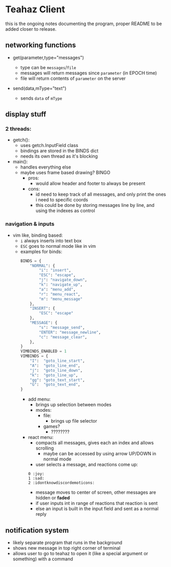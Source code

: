 # Teahaz Client
this is the ongoing notes documenting the program, proper README to be added closer to release.

## networking functions
- get(parameter,type="messages")
    * type can be `messages`/`file`
    * messages will return messages since `parameter` (in EPOCH time)
    * file will return contents of `parameter` on the server

- send(data,mType="text")
    * sends `data` of `mType`

## display stuff
### 2 threads:
- getch():
    * uses getch.InputField class
    * bindings are stored in the BINDS dict
    * needs its own thread as it's blocking
- main():
    * handles everything else
    * maybe uses frame based drawing? BINGO
        + pros:
            - would allow header and footer to always be present
        + cons:
            - id need to keep track of all messages, and only print the ones i need to specific coords
            - this could be done by storing messages line by line, and using the indexes as control

### navigation & inputs
- vim like, binding based:
    * `i` always inserts into text box
    * `ESC` goes to normal mode like in vim
    * examples for binds:
        ```python
        BINDS = {
            "NORMAL": {
                "i": "insert",
                "ESC": "escape",
                "j": "navigate_down",
                "k": "navigate_up",
                "a": "menu_add",
                "r": "menu_react",
                "m": "menu_message"
            },
            "INSERT": {
                "ESC": "escape"
            },
            "MESSAGE": {
                "s": "message_send",
                "ENTER": "message_newline",
                "c": "message_clear",
            },
        }
        VIMBINDS_ENABLED = 1
        VIMBINDS = {
            "I":  "goto_line_start",
            "A":  "goto_line_end",
            "j":  "goto_line_down",
            "k":  "goto_line_up",
            "gg": "goto_text_start",
            "G":  "goto_text_end",
        }
        ```
        + add menu:
            - brings up selection between modes
            - modes:
                * file:
                    - brings up file selector
                * games?
                    - ????????
        + react menu:
            - compacts all messages, gives each an index and allows scrolling
                * maybe can be accessed by using arrow UP/DOWN in normal mode
            - user selects a message, and reactions come up:
            ```
            0 :joy: 
            1 :sad:
            2 :idontknowdiscordemoticons:
            ```
            - message moves to center of screen, other messages are hidden or **faded**
            - if user inputs int in range of reactions that reaction is sent
            - else an input is built in the input field and sent as a normal reply

## notification system
- likely separate program that runs in the background
- shows new message in top right corner of terminal
- allows user to go to teahaz to open it (like a special argument or something) with a command
